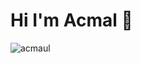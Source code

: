 # Hi I'm Acmal 👋

<p><img align="left" src="https://github-readme-stats.vercel.app/api/top-langs?username=accmal&show_icons=true&theme=dark&locale=en&layout=compact" alt="acmaul" /></p>
<br/>
